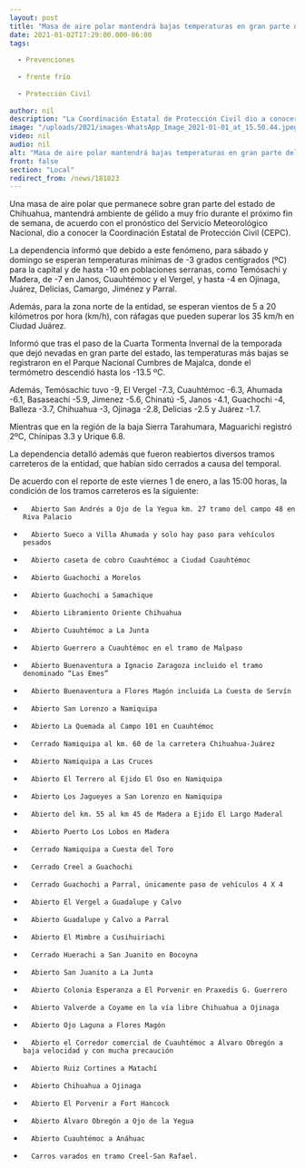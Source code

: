 ```yaml
---
layout: post
title: "Masa de aire polar mantendrá bajas temperaturas en gran parte del estado"
date: 2021-01-02T17:29:00.000-06:00
tags:
  
  - Prevenciones
  
  - frente frío
  
  - Protección Civil
  
author: nil
description: "La Coordinación Estatal de Protección Civil dio a conocer que se esperan mínimas de hasta -10 grados centígrados en municipios de la zona noroeste y de -3 en la capital"
image: "/uploads/2021/images-WhatsApp_Image_2021-01-01_at_15.50.44.jpeg"
video: nil
audio: nil
alt: "Masa de aire polar mantendrá bajas temperaturas en gran parte del estado"
front: false
section: "Local"
redirect_from: /news/181823
---
```


Una masa de aire polar que permanece sobre gran parte del estado de Chihuahua, mantendrá ambiente de gélido a muy frío durante el próximo fin de semana, de acuerdo con el pronóstico del Servicio Meteorológico Nacional, dio a conocer la Coordinación Estatal de Protección Civil (CEPC).

 

La dependencia informó que debido a este fenómeno, para sábado y domingo se esperan temperaturas mínimas de -3 grados centígrados (ºC) para la capital y de hasta -10 en poblaciones serranas, como Temósachi y Madera, de -7 en Janos, Cuauhtémoc y el Vergel, y hasta -4 en Ojinaga, Juárez, Delicias, Camargo, Jiménez y Parral.

 

Además, para la zona norte de la entidad, se esperan vientos de 5 a 20 kilómetros por hora (km/h), con ráfagas que pueden superar los 35 km/h en Ciudad Juárez.

 

Informó que tras el paso de la Cuarta Tormenta Invernal de la temporada que dejó nevadas en gran parte del estado, las temperaturas más bajas se registraron en el Parque Nacional Cumbres de Majalca, donde el termómetro descendió hasta los -13.5 ºC.

 

Además, Temósachic tuvo -9, El Vergel -7.3, Cuauhtémoc -6.3, Ahumada -6.1, Basaseachi -5.9, Jimenez -5.6, Chinatú -5, Janos -4.1, Guachochi -4, Balleza -3.7, Chihuahua -3, Ojinaga -2.8, Delicias -2.5 y Juárez -1.7.

 

Mientras que en la región de la baja Sierra Tarahumara, Maguarichi registró 2ºC, Chínipas 3.3 y Urique 6.8.

 

La dependencia detalló además que fueron reabiertos diversos tramos carreteros de la entidad, que habían sido cerrados a causa del temporal.

 

De acuerdo con el reporte de este viernes 1 de enero, a las 15:00 horas, la condición de los tramos carreteros es la siguiente:

-       Abierto San Andrés a Ojo de la Yegua km. 27 tramo del campo 48 en Riva Palacio

-       Abierto Sueco a Villa Ahumada y solo hay paso para vehículos pesados

-       Abierto caseta de cobro Cuauhtémoc a Ciudad Cuauhtémoc

-       Abierto Guachochi a Morelos

-       Abierto Guachochi a Samachique

-       Abierto Libramiento Oriente Chihuahua

-       Abierto Cuauhtémoc a La Junta

-       Abierto Guerrero a Cuauhtémoc en el tramo de Malpaso

-       Abierto Buenaventura a Ignacio Zaragoza incluido el tramo denominado “Las Emes”

-       Abierto Buenaventura a Flores Magón incluida La Cuesta de Servín

-       Abierto San Lorenzo a Namiquipa

-       Abierto La Quemada al Campo 101 en Cuauhtémoc

-       Cerrado Namiquipa al km. 60 de la carretera Chihuahua-Juárez

-       Abierto Namiquipa a Las Cruces

-       Abierto El Terrero al Ejido El Oso en Namiquipa

-       Abierto Los Jagueyes a San Lorenzo en Namiquipa

-       Abierto del km. 55 al km 45 de Madera a Ejido El Largo Maderal

-       Abierto Puerto Los Lobos en Madera

-       Cerrado Namiquipa a Cuesta del Toro

-       Cerrado Creel a Guachochi

-       Cerrado Guachochi a Parral, únicamente paso de vehículos 4 X 4

-       Abierto El Vergel a Guadalupe y Calvo

-       Abierto Guadalupe y Calvo a Parral

-       Abierto El Mimbre a Cusihuiriachi

-       Cerrado Huerachi a San Juanito en Bocoyna

-       Abierto San Juanito a La Junta

-       Abierto Colonia Esperanza a El Porvenir en Praxedis G. Guerrero

-       Abierto Valverde a Coyame en la vía libre Chihuahua a Ojinaga

-       Abierto Ojo Laguna a Flores Magón

-       Abierto el Corredor comercial de Cuauhtémoc a Álvaro Obregón a baja velocidad y con mucha precaución

-       Abierto Ruiz Cortines a Matachí

-       Abierto Chihuahua a Ojinaga

-       Abierto El Porvenir a Fort Hancock

-       Abierto Álvaro Obregón a Ojo de la Yegua

-       Abierto Cuauhtémoc a Anáhuac

-       Carros varados en tramo Creel-San Rafael.